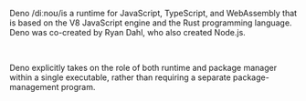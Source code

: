 Deno /diːnoʊ/is a runtime for JavaScript, TypeScript, and WebAssembly that is based on the V8 JavaScript engine and the Rust programming language. Deno was co-created by Ryan Dahl, who also created Node.js.

<br/>

Deno explicitly takes on the role of both runtime and package manager within a single executable, rather than requiring a separate package-management program.
